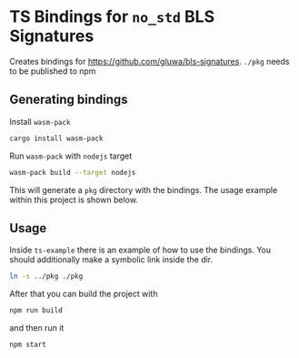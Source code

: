 # TS Bindings for `no_std` BLS Signatures

Creates bindings for <https://github.com/gluwa/bls-signatures>. `./pkg` needs to be published to npm

## Generating bindings

Install `wasm-pack`

```bash
cargo install wasm-pack
```

Run `wasm-pack` with `nodejs` target

```bash
wasm-pack build --target nodejs
```

This will generate a `pkg` directory with the bindings. The usage example within this project is shown below.  

## Usage

Inside `ts-example` there is an example of how to use the bindings. You should additionally make a symbolic link inside the dir.

```bash
ln -s ../pkg ./pkg
```

After that you can build the project with

```bash
npm run build
```

and then run it

```bash
npm start
```
